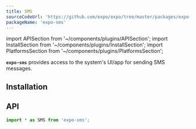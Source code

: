 ```yaml
---
title: SMS
sourceCodeUrl: 'https://github.com/expo/expo/tree/master/packages/expo-sms'
packageName: 'expo-sms'
---
```


import APISection from '~/components/plugins/APISection';
import InstallSection from '~/components/plugins/InstallSection';
import PlatformsSection from '~/components/plugins/PlatformsSection';

**`expo-sms`** provides access to the system's UI/app for sending SMS messages.

<PlatformsSection android emulator ios simulator />

## Installation

<InstallSection packageName="expo-sms" />

## API

```js
import * as SMS from 'expo-sms';
```

<APISection packageName="expo-sms" apiName="SMS" />